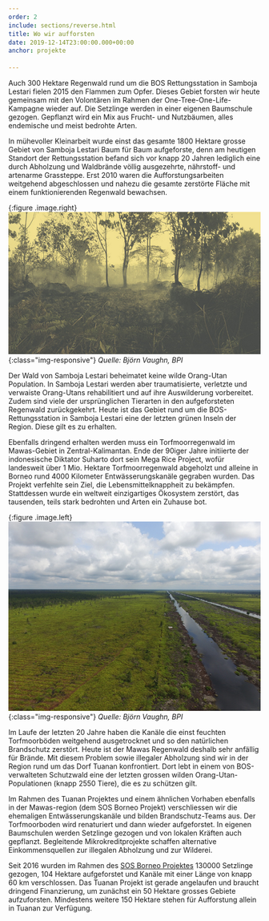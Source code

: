 ```yaml
---
order: 2
include: sections/reverse.html
title: Wo wir aufforsten
date: 2019-12-14T23:00:00.000+00:00
anchor: projekte

---
```

Auch 300 Hektare Regenwald rund um die BOS Rettungsstation in Samboja Lestari fielen 2015 den Flammen zum Opfer. Dieses Gebiet forsten wir heute gemeinsam mit den Volontären im Rahmen der One-Tree-One-Life-Kampagne wieder auf. Die Setzlinge werden in einer eigenen Baumschule gezogen. Gepflanzt wird ein Mix aus Frucht- und Nutzbäumen, alles endemische und meist bedrohte Arten.

In mühevoller Kleinarbeit wurde einst das gesamte 1800 Hektare grosse Gebiet von Samboja Lestari Baum für Baum aufgeforste, denn am heutigen Standort der Rettungsstation befand sich vor knapp 20 Jahren lediglich eine durch Abholzung und Waldbrände völlig ausgezehrte, nährstoff- und artenarme Grassteppe. Erst 2010 waren die Aufforstungsarbeiten weitgehend abgeschlossen und nahezu die gesamte zerstörte Fläche mit einem funktionierenden Regenwald bewachsen.

{:figure .image.right}
![image-title-here](assets/img/sl-fire.jpg){:class="img-responsive"}
_Quelle: Björn Vaughn, BPI_

Der Wald von Samboja Lestari beheimatet keine wilde Orang-Utan Population. In Samboja Lestari werden aber traumatisierte, verletzte und verwaiste Orang-Utans rehabilitiert und auf ihre Auswilderung vorbereitet. Zudem sind viele der ursprünglichen Tierarten in den aufgeforsteten Regenwald zurückgekehrt. Heute ist das Gebiet rund um die BOS-Rettungsstation in Samboja Lestari eine der letzten grünen Inseln der Region. Diese gilt es zu erhalten.

Ebenfalls dringend erhalten werden muss ein Torfmoorregenwald im Mawas-Gebiet in Zentral-Kalimantan. Ende der 90iger Jahre initiierte der indonesische Diktator Suharto dort sein Mega Rice Project, wofür landesweit über 1 Mio. Hektare Torfmoorregenwald abgeholzt und alleine in Borneo rund 4000 Kilometer Entwässerungskanäle gegraben wurden. Das Projekt verfehlte sein Ziel, die Lebensmittelknappheit zu bekämpfen. Stattdessen wurde ein weltweit einzigartiges Ökosystem zerstört, das tausenden, teils stark bedrohten und Arten ein Zuhause bot.

{:figure .image.left}
![](/gallery/full/2019/12/15/Foto1.JPG){:class="img-responsive"}
_Quelle: Björn Vaughn, BPI_

Im Laufe der letzten 20 Jahre haben die Kanäle die einst feuchten Torfmoorböden weitgehend ausgetrocknet und so den natürlichen Brandschutz zerstört. Heute ist der Mawas Regenwald deshalb sehr anfällig für Brände. Mit diesem Problem sowie illegaler Abholzung sind wir in der Region rund um das Dorf Tuanan konfrontiert. Dort lebt in einem von BOS-verwalteten Schutzwald eine der letzten grossen wilden Orang-Utan-Populationen (knapp 2550 Tiere), die es zu schützen gilt.

Im Rahmen des Tuanan Projektes und einem ähnlichen Vorhaben ebenfalls in der Mawas-region (dem SOS Borneo Projekt) verschliessen wir die ehemaligen Entwässerungskanäle und bilden Brandschutz-Teams aus. Der Torfmoorboden wird renaturiert und dann wieder aufgeforstet. In eigenen Baumschulen werden Setzlinge gezogen und von lokalen Kräften auch gepflanzt. Begleitende Mikrokreditprojekte schaffen alternative Einkommensquellen zur illegalen Abholzung und zur Wilderei.

Seit 2016 wurden im Rahmen des [SOS Borneo Projektes](https://www.bos-schweiz.ch/de/regenwald/sos-borneo.htm) 130000 Setzlinge gezogen, 104 Hektare aufgeforstet und Kanäle mit einer Länge von knapp 60 km verschlossen. Das Tuanan Projekt ist gerade angelaufen und braucht dringend Finanzierung, um zunächst ein 50 Hektare grosses Gebiete aufzuforsten. Mindestens weitere 150 Hektare stehen für Aufforstung allein in Tuanan zur Verfügung.